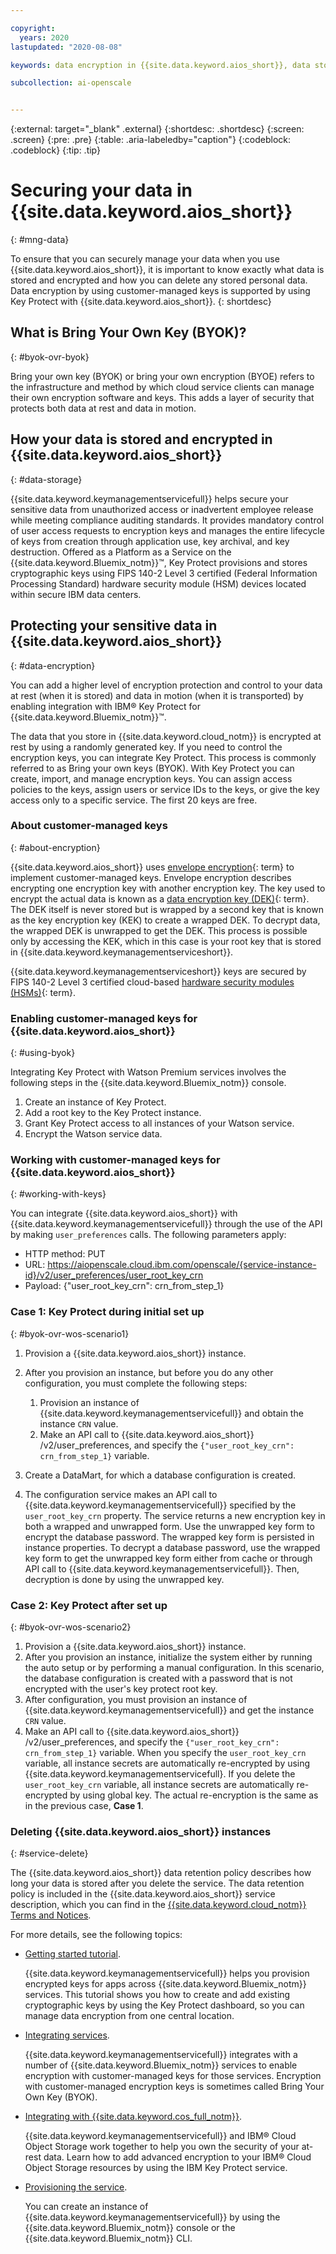 ```yaml
---

copyright:
  years: 2020
lastupdated: "2020-08-08"

keywords: data encryption in {{site.data.keyword.aios_short}}, data storage for {{site.data.keyword.aios_short}}, bring your own keys for {{site.data.keyword.aios_short}}, BYOK for {{site.data.keyword.aios_short}}, key management for {{site.data.keyword.aios_short}}, key encryption for {{site.data.keyword.aios_short}}, personal data in {{site.data.keyword.aios_short}}, data deletion for {{site.data.keyword.aios_short}}, data in {{site.data.keyword.aios_short}}, data security in {{site.data.keyword.aios_short}}, {{site.data.keyword.aios_short}}

subcollection: ai-openscale


---
```


{:external: target="_blank" .external}
{:shortdesc: .shortdesc}
{:screen: .screen}
{:pre: .pre}
{:table: .aria-labeledby="caption"}
{:codeblock: .codeblock}
{:tip: .tip}

# Securing your data in {{site.data.keyword.aios_short}}
{: #mng-data}

To ensure that you can securely manage your data when you use {{site.data.keyword.aios_short}}, it is important to know exactly what data is stored and encrypted and how you can delete any stored personal data. Data encryption by using customer-managed keys is supported by using Key Protect with {{site.data.keyword.aios_short}}.
{: shortdesc}

## What is Bring Your Own Key (BYOK)?
{: #byok-ovr-byok}

Bring your own key (BYOK) or bring your own encryption (BYOE) refers to the infrastructure and method by which cloud service clients can manage their own encryption software and keys. This adds a layer of security that protects both data at rest and data in motion. 

## How your data is stored and encrypted in {{site.data.keyword.aios_short}}
{: #data-storage}

{{site.data.keyword.keymanagementservicefull}} helps secure your sensitive data from unauthorized access or inadvertent employee release while meeting compliance auditing standards. It provides mandatory control of user access requests to encryption keys and manages the entire lifecycle of keys from creation through application use, key archival, and key destruction. Offered as a Platform as a Service on the {{site.data.keyword.Bluemix_notm}}™, Key Protect provisions and stores cryptographic keys using FIPS 140-2 Level 3 certified (Federal Information Processing Standard) hardware security module (HSM) devices located within secure IBM data centers.

## Protecting your sensitive data in {{site.data.keyword.aios_short}}
{: #data-encryption}

You can add a higher level of encryption protection and control to your data at rest (when it is stored) and data in motion (when it is transported) by enabling integration with IBM® Key Protect for {{site.data.keyword.Bluemix_notm}}™.

The data that you store in {{site.data.keyword.cloud_notm}} is encrypted at rest by using a randomly generated key. If you need to control the encryption keys, you can integrate Key Protect. This process is commonly referred to as Bring your own keys (BYOK). With Key Protect you can create, import, and manage encryption keys. You can assign access policies to the keys, assign users or service IDs to the keys, or give the key access only to a specific service. The first 20 keys are free.

### About customer-managed keys
{: #about-encryption}

{{site.data.keyword.aios_short}} uses [envelope encryption](#x9860393){: term} to implement customer-managed keys. Envelope encryption describes encrypting one encryption key with another encryption key. The key used to encrypt the actual data is known as a [data encryption key (DEK)](#x4791827){: term}. The DEK itself is never stored but is wrapped by a second key that is known as the key encryption key (KEK) to create a wrapped DEK. To decrypt data, the wrapped DEK is unwrapped to get the DEK. This process is possible only by accessing the KEK, which in this case is your root key that is stored in {{site.data.keyword.keymanagementserviceshort}}.

{{site.data.keyword.keymanagementserviceshort}} keys are secured by FIPS 140-2 Level 3 certified cloud-based [hardware security modules (HSMs)](#x6704988){: term}.


### Enabling customer-managed keys for {{site.data.keyword.aios_short}}
{: #using-byok}

Integrating Key Protect with Watson Premium services involves the following steps in the {{site.data.keyword.Bluemix_notm}} console.

1. Create an instance of Key Protect.
2. Add a root key to the Key Protect instance.
3. Grant Key Protect access to all instances of your Watson service.
4. Encrypt the Watson service data.

### Working with customer-managed keys for {{site.data.keyword.aios_short}}
{: #working-with-keys}

You can integrate {{site.data.keyword.aios_short}} with {{site.data.keyword.keymanagementservicefull}} through the use of the API by making `user_preferences` calls. The following parameters apply:

- HTTP method: PUT
- URL: https://aiopenscale.cloud.ibm.com/openscale/{service-instance-id}/v2/user_preferences/user_root_key_crn
- Payload: {"user_root_key_crn": crn_from_step_1}

### Case 1: Key Protect during initial set up
{: #byok-ovr-wos-scenario1}

1. Provision a {{site.data.keyword.aios_short}} instance.
2. After you provision an instance, but before you do any other configuration, you must complete the following steps:

    1. Provision an instance of {{site.data.keyword.keymanagementservicefull}} and obtain the instance `CRN` value.
    2. Make an API call to {{site.data.keyword.aios_short}} /v2/user_preferences, and specify the `{"user_root_key_crn": crn_from_step_1}` variable.

3. Create a DataMart, for which a database configuration is created.
4. The configuration service makes an API call to {{site.data.keyword.keymanagementservicefull}} specified by the `user_root_key_crn` property. The service returns a new encryption key in both a wrapped and unwrapped form. Use the unwrapped key form to encrypt the database password. The wrapped key form is persisted in instance properties. To decrypt a database password, use the wrapped key form to get the unwrapped key form either from cache or through API call to {{site.data.keyword.keymanagementservicefull}}. Then, decryption is done by using the unwrapped key.

### Case 2: Key Protect after set up
{: #byok-ovr-wos-scenario2}

1. Provision a {{site.data.keyword.aios_short}} instance.
2. After you provision an instance, initialize the system either by running the auto setup or by performing a manual configuration. In this scenario, the database configuration is created with a password that is not encrypted with the user's key protect root key.
3. After configuration, you must provision an instance of {{site.data.keyword.keymanagementservicefull}} and get the instance `CRN` value.
4. Make an API call to {{site.data.keyword.aios_short}} /v2/user_preferences, and specify the `{"user_root_key_crn": crn_from_step_1}` variable. When you specify the `user_root_key_crn` variable, all instance secrets are automatically re-encrypted by using {{site.data.keyword.keymanagementservicefull}. If you delete the  `user_root_key_crn` variable, all instance secrets are automatically re-encrypted by using global key. The actual re-encryption is the same as in the previous case, **Case 1**.

<!--
## Deleting your data in {{site.data.keyword.aios_short}}
{: #data-delete}

_Document how users can delete their data within the service._

_If applicable, add H3s in this section to tailor the information to particular types of data. For example, you might have a "Deleting keys" section and a "Deleting a database" section._

_Include information about whether deleting the service fully erases all data. If deleting the service doesn't remove all personal data, include information about how users can completely delete their data._

-->
### Deleting {{site.data.keyword.aios_short}} instances
{: #service-delete}

The {{site.data.keyword.aios_short}} data retention policy describes how long your data is stored after you delete the service. The data retention policy is included in the {{site.data.keyword.aios_short}} service description, which you can find in the [{{site.data.keyword.cloud_notm}} Terms and Notices](/docs/overview?topic=overview-terms).

For more details, see the following topics:

- [Getting started tutorial](/docs/key-protect?topic=key-protect-getting-started-tutorial).
  
  {{site.data.keyword.keymanagementservicefull}} helps you provision encrypted keys for apps across {{site.data.keyword.Bluemix_notm}} services. This tutorial shows you how to create and add existing cryptographic keys by using the Key Protect dashboard, so you can manage data encryption from one central location.
  
- [Integrating services](/docs/key-protect?topic=key-protect-integrate-services).
  
  {{site.data.keyword.keymanagementservicefull}} integrates with a number of {{site.data.keyword.Bluemix_notm}} services to enable encryption with customer-managed keys for those services. Encryption with customer-managed encryption keys is sometimes called Bring Your Own Key (BYOK).
  
- [Integrating with {{site.data.keyword.cos_full_notm}}](/docs/key-protect?topic=key-protect-integrate-cos).
  
  {{site.data.keyword.keymanagementservicefull}} and IBM® Cloud Object Storage work together to help you own the security of your at-rest data. Learn how to add advanced encryption to your IBM® Cloud Object Storage resources by using the IBM Key Protect service.
  
- [Provisioning the service](/docs/key-protect?topic=key-protect-provision).
  
  You can create an instance of {{site.data.keyword.keymanagementservicefull}} by using the {{site.data.keyword.Bluemix_notm}} console or the {{site.data.keyword.Bluemix_notm}} CLI.
  
